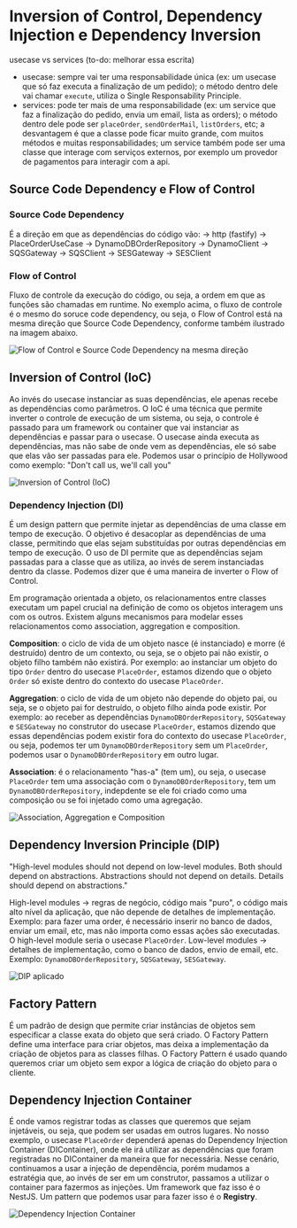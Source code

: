 # Inversion of Control, Dependency Injection e Dependency Inversion

usecase vs services (to-do: melhorar essa escrita)

- usecase: sempre vai ter uma responsabilidade única (ex: um usecase que só faz executa a finalização de um pedido); o método dentro dele vai chamar `execute`, utiliza o Single Responsability Principle.
- services: pode ter mais de uma responsabilidade (ex: um service que faz a finalização do pedido, envia um email, lista as orders); o método dentro dele pode ser `placeOrder`, `sendOrderMail`, `listOrders`, etc; a desvantagem é que a classe pode ficar muito grande, com muitos métodos e muitas responsabilidades; um service também pode ser uma classe que interage com serviços externos, por exemplo um provedor de pagamentos para interagir com a api.

## Source Code Dependency e Flow of Control

### Source Code Dependency

É a direção em que as dependências do código vão:
-> http (fastify)
-> PlaceOrderUseCase
-> DynamoDBOrderRepository
-> DynamoClient
-> SQSGateway
-> SQSClient
-> SESGateway
-> SESClient

### Flow of Control

Fluxo de controle da execução do código, ou seja, a ordem em que as funções são chamadas em runtime. No exemplo acima, o fluxo de controle é o mesmo do soruce code dependency, ou seja, o Flow of Control está na mesma direção que Source Code Dependency, conforme também ilustrado na imagem abaixo.

![Flow of Control e Source Code Dependency na mesma direção](docs/foc-scd-1.png)

## Inversion of Control (IoC)

Ao invés do usecase instanciar as suas dependências, ele apenas recebe as dependências como parâmetros. O IoC é uma técnica que permite inverter o controle de execução de um sistema, ou seja, o controle é passado para um framework ou container que vai instanciar as dependências e passar para o usecase. O usecase ainda executa as dependências, mas não sabe de onde vem as dependências, ele só sabe que elas vão ser passadas para ele.
Podemos usar o princípio de Hollywood como exemplo: "Don't call us, we'll call you"

![Inversion of Control (IoC)](docs/foc-scd-2.png)

### Dependency Injection (DI)

É um design pattern que permite injetar as dependências de uma classe em tempo de execução. O objetivo é desacoplar as dependências de uma classe, permitindo que elas sejam substituídas por outras dependências em tempo de execução. O uso de DI permite que as dependências sejam passadas para a classe que as utiliza, ao invés de serem instanciadas dentro da classe. Podemos dizer que é uma maneira de inverter o Flow of Control.

Em programação orientada a objeto, os relacionamentos entre classes executam um papel crucial na definição de como os objetos interagem uns com os outros. Existem alguns mecanismos para modelar esses relacionamentos como association, aggregation e composition.

**Composition**: o ciclo de vida de um objeto nasce (é instanciado) e morre (é destruído) dentro de um contexto, ou seja, se o objeto pai não existir, o objeto filho também não existirá. Por exemplo: ao instanciar um objeto do tipo `Order` dentro do usecase `PlaceOrder`, estamos dizendo que o objeto `Order` só existe dentro do contexto do usecase `PlaceOrder`.

**Aggregation**: o ciclo de vida de um objeto não depende do objeto pai, ou seja, se o objeto pai for destruído, o objeto filho ainda pode existir. Por exemplo: ao receber as dependências `DynamoDBOrderRepository`, `SQSGateway` e `SESGateway` no construtor do usecase `PlaceOrder`, estamos dizendo que essas dependências podem existir fora do contexto do usecase `PlaceOrder`, ou seja, podemos ter um `DynamoDBOrderRepository` sem um `PlaceOrder`, podemos usar o `DynamoDBOrderRepository` em outro lugar.

**Association**: é o relacionamento "has-a" (tem um), ou seja, o usecase `PlaceOrder` tem uma associação com o `DynamoDBOrderRepository`, tem um `DynamoDBOrderRepository`, indepdente se ele foi criado como uma composição ou se foi injetado como uma agregação.

![Association, Aggregation e Composition](docs/association-aggregation-composition.png)

## Dependency Inversion Principle (DIP)

"High-level modules should not depend on low-level modules. Both should depend on abstractions. Abstractions should not depend on details. Details should depend on abstractions."

High-level modules -> regras de negócio, código mais "puro", o código mais alto nível da aplicação, que não depende de detalhes de implementação. Exemplo: para fazer uma order, é necessário inserir no banco de dados, enviar um email, etc, mas não importa como essas ações são executadas. O high-level module seria o usecase `PlaceOrder`.
Low-level modules -> detalhes de implementação, como o banco de dados, envio de email, etc. Exemplo: `DynamoDBOrderRepository`, `SQSGateway`, `SESGateway`.

![DIP aplicado](docs/dip.png)

## Factory Pattern

É um padrão de design que permite criar instâncias de objetos sem especificar a classe exata do objeto que será criado. O Factory Pattern define uma interface para criar objetos, mas deixa a implementação da criação de objetos para as classes filhas. O Factory Pattern é usado quando queremos criar um objeto sem expor a lógica de criação do objeto para o cliente.

## Dependency Injection Container

É onde vamos registrar todas as classes que queremos que sejam injetáveis, ou seja, que podem ser usadas em outros lugares. No nosso exemplo, o usecase `PlaceOrder` dependerá apenas do Dependency Injection Container (DIContainer), onde ele irá utilizar as dependências que foram registradas no DIContainer da maneira que for necessária. Nesse cenário, continuamos a usar a injeção de dependência, porém mudamos a estratégia que, ao invés de ser em um construtor, passamos a utilizar o container para fazermos as injeções. Um framework que faz isso é o NestJS. Um pattern que podemos usar para fazer isso é o **Registry**.

![Dependency Injection Container](docs/dependency-injection-container.png)
